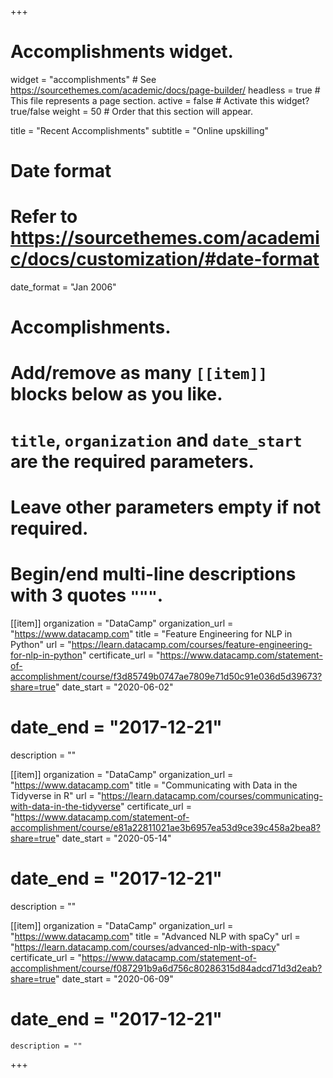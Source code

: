 +++
# Accomplishments widget.
widget = "accomplishments"  # See https://sourcethemes.com/academic/docs/page-builder/
headless = true  # This file represents a page section.
active = false  # Activate this widget? true/false
weight = 50  # Order that this section will appear.

title = "Recent Accomplish&shy;ments"
subtitle = "Online upskilling"

# Date format
#   Refer to https://sourcethemes.com/academic/docs/customization/#date-format
date_format = "Jan 2006"

# Accomplishments.
#   Add/remove as many `[[item]]` blocks below as you like.
#   `title`, `organization` and `date_start` are the required parameters.
#   Leave other parameters empty if not required.
#   Begin/end multi-line descriptions with 3 quotes `"""`.


[[item]]
organization = "DataCamp"
organization_url = "https://www.datacamp.com"
title = "Feature Engineering for NLP in Python"
url = "https://learn.datacamp.com/courses/feature-engineering-for-nlp-in-python"
certificate_url = "https://www.datacamp.com/statement-of-accomplishment/course/f3d85749b0747ae7809e71d50c91e036d5d39673?share=true"
date_start = "2020-06-02"
#  date_end = "2017-12-21"
description = ""

  [[item]]
  organization = "DataCamp"
  organization_url = "https://www.datacamp.com"
  title = "Communicating with Data in the Tidyverse in R"
  url = "https://learn.datacamp.com/courses/communicating-with-data-in-the-tidyverse"
  certificate_url = "https://www.datacamp.com/statement-of-accomplishment/course/e81a22811021ae3b6957ea53d9ce39c458a2bea8?share=true"
  date_start = "2020-05-14"
#  date_end = "2017-12-21"
  description = ""

  [[item]]
    organization = "DataCamp"
    organization_url = "https://www.datacamp.com"
    title = "Advanced NLP with spaCy"
    url = "https://learn.datacamp.com/courses/advanced-nlp-with-spacy"
    certificate_url = "https://www.datacamp.com/statement-of-accomplishment/course/f087291b9a6d756c80286315d84adcd71d3d2eab?share=true"
    date_start = "2020-06-09"
  #  date_end = "2017-12-21"
    description = ""




+++
